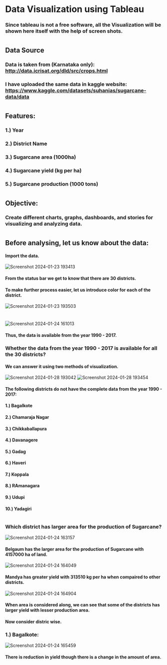 # Data Visualization using Tableau
### Since tableau is not a free software, all the Visualization will be shown here itself with the help of screen shots.
#
#
## Data Source
### Data is taken from (Karnataka only): http://data.icrisat.org/dld/src/crops.html 
### I have uploaded the same data in kaggle website: https://www.kaggle.com/datasets/suhanias/sugarcane-data/data
#
#
## Features:
### 1.) Year
### 2.) District Name
### 3.) Sugarcane area (1000ha)
### 4.) Sugarcane yield (kg per ha)
### 5.) Sugarcane production (1000 tons)
#
#
## Objective:
### Create different charts, graphs, dashboards, and stories for visualizing and analyzing data.
#
#
## Before analysing, let us know about the data: 
#### Import the data.
![Screenshot 2024-01-23 193413](https://github.com/SuhaniAS/Sugarcane_data_visualization_using_tableau/assets/137792301/99040768-f591-4e0c-a7e0-4a66949a6b46)
#### From the status bar we get to know that there are 30 districts.
#### To make further process easier, let us introduce color for each of the district.
![Screenshot 2024-01-23 193503](https://github.com/SuhaniAS/Sugarcane_data_visualization_using_tableau/assets/137792301/dacb628c-b528-4ceb-9de2-dc2acd492463)
#
![Screenshot 2024-01-24 161013](https://github.com/SuhaniAS/Sugarcane_data_visualization_using_tableau/assets/137792301/77c2ab87-ed2b-454e-91d3-9b9092c48f05)
#### Thus, the data is available from the year 1990 - 2017.
### Whether the data from the year 1990 - 2017 is available for all the 30 districts?
#### We can answer it using two methods of visualization.
![Screenshot 2024-01-28 193042](https://github.com/SuhaniAS/Sugarcane_data_visualization_using_tableau/assets/137792301/cfde5366-ae11-4e87-b119-48c42e05732b)
![Screenshot 2024-01-28 193454](https://github.com/SuhaniAS/Sugarcane_data_visualization_using_tableau/assets/137792301/8273f7b2-aa51-42a7-aa57-87b8b23aa4e5)
#### The following districts do not have the complete data from the year 1990 - 2017:
#### 1.) Bagalkote
#### 2.) Chamaraja Nagar
#### 3.) Chikkaballapura
#### 4.) Davanagere
#### 5.) Gadag
#### 6.) Haveri
#### 7.) Koppala
#### 8.) RAmanagara
#### 9.) Udupi
#### 10.) Yadagiri
#
### Which district has larger area for the production of Sugarcane?
![Screenshot 2024-01-24 163157](https://github.com/SuhaniAS/Sugarcane_data_visualization_using_tableau/assets/137792301/e0210ff3-0921-4a91-b9df-04092df72900)
#### Belgaum has the larger area for the production of Sugarcane with 4157000 ha of land.
![Screenshot 2024-01-24 164049](https://github.com/SuhaniAS/Sugarcane_data_visualization_using_tableau/assets/137792301/95b9cfca-20d4-439a-902f-9a54384efae4)
#### Mandya has greater yield with 313510 kg per ha when compaired to other districts.
![Screenshot 2024-01-24 164904](https://github.com/SuhaniAS/Sugarcane_data_visualization_using_tableau/assets/137792301/a3a9faa5-e82a-4cd6-82b4-59a694b151cb)
#### When area is considered along, we can see that some of the districts has larger yield with lesser production area. 
#### Now consider distric wise. 
### 1.) Bagalkote:
![Screenshot 2024-01-24 165459](https://github.com/SuhaniAS/Sugarcane_data_visualization_using_tableau/assets/137792301/f0478c1a-a607-4650-bd45-831107f65d81)
#### There is reduction in yield though there is a change in the amount of area.
